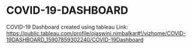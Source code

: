 # COVID-19-DASHBOARD
COVID-19 Dashboard created using tableau
Link:
https://public.tableau.com/profile/ojaswini.nimbalkar#!/vizhome/COVID-19DASHBOARD_15907859302240/COVID-19Dashboard

